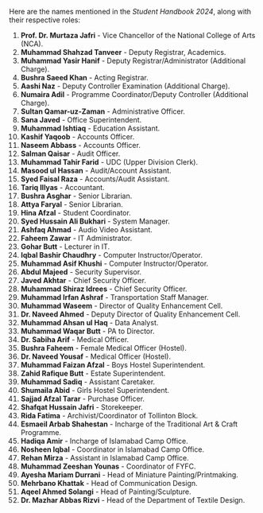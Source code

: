 Here are the names mentioned in the *Student Handbook 2024*, along with their respective roles:

1. **Prof. Dr. Murtaza Jafri** - Vice Chancellor of the National College of Arts (NCA).
2. **Muhammad Shahzad Tanveer** - Deputy Registrar, Academics.
3. **Muhammad Yasir Hanif** - Deputy Registrar/Administrator (Additional Charge).
4. **Bushra Saeed Khan** - Acting Registrar.
5. **Aashi Naz** - Deputy Controller Examination (Additional Charge).
6. **Numaira Adil** - Programme Coordinator/Deputy Controller (Additional Charge).
7. **Sultan Qamar-uz-Zaman** - Administrative Officer.
8. **Sana Javed** - Office Superintendent.
9. **Muhammad Ishtiaq** - Education Assistant.
10. **Kashif Yaqoob** - Accounts Officer.
11. **Naseem Abbass** - Accounts Officer.
12. **Salman Qaisar** - Audit Officer.
13. **Muhammad Tahir Farid** - UDC (Upper Division Clerk).
14. **Masood ul Hassan** - Audit/Account Assistant.
15. **Syed Faisal Raza** - Accounts/Audit Assistant.
16. **Tariq Illyas** - Accountant.
17. **Bushra Asghar** - Senior Librarian.
18. **Attya Faryal** - Senior Librarian.
19. **Hina Afzal** - Student Coordinator.
20. **Syed Hussain Ali Bukhari** - System Manager.
21. **Ashfaq Ahmad** - Audio Video Assistant.
22. **Faheem Zawar** - IT Administrator.
23. **Gohar Butt** - Lecturer in IT.
24. **Iqbal Bashir Chaudhry** - Computer Instructor/Operator.
25. **Muhammad Asif Khushi** - Computer Instructor/Operator.
26. **Abdul Majeed** - Security Supervisor.
27. **Javed Akhtar** - Chief Security Officer.
28. **Muhammad Shiraz Idrees** - Chief Security Officer.
29. **Muhammad Irfan Ashraf** - Transportation Staff Manager.
30. **Muhammad Waseem** - Director of Quality Enhancement Cell.
31. **Dr. Naveed Ahmed** - Deputy Director of Quality Enhancement Cell.
32. **Muhammad Ahsan ul Haq** - Data Analyst.
33. **Muhammad Waqar Butt** - PA to Director.
34. **Dr. Sabiha Arif** - Medical Officer.
35. **Bushra Faheem** - Female Medical Officer (Hostel).
36. **Dr. Naveed Yousaf** - Medical Officer (Hostel).
37. **Muhammad Faizan Afzal** - Boys Hostel Superintendent.
38. **Zahid Rafique Butt** - Estate Superintendent.
39. **Muhammad Sadiq** - Assistant Caretaker.
40. **Shumaila Abid** - Girls Hostel Superintendent.
41. **Sajjad Afzal Tarar** - Purchase Officer.
42. **Shafqat Hussain Jafri** - Storekeeper.
43. **Rida Fatima** - Archivist/Coordinator of Tollinton Block.
44. **Esmaeil Arbab Shahestan** - Incharge of the Traditional Art & Craft Programme.
45. **Hadiqa Amir** - Incharge of Islamabad Camp Office.
46. **Nosheen Iqbal** - Coordinator in Islamabad Camp Office.
47. **Rehan Mirza** - Assistant in Islamabad Camp Office.
48. **Muhammad Zeeshan Younas** - Coordinator of FYFC.
49. **Ayesha Mariam Durrani** - Head of Miniature Painting/Printmaking.
50. **Mehrbano Khattak** - Head of Communication Design.
51. **Aqeel Ahmed Solangi** - Head of Painting/Sculpture.
52. **Dr. Mazhar Abbas Rizvi** - Head of the Department of Textile Design.
